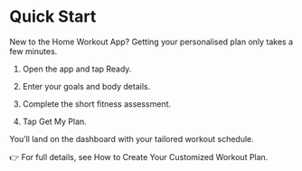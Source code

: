 # Quick Start

New to the Home Workout App? Getting your personalised plan only takes a few minutes.

1. Open the app and tap Ready.


2. Enter your goals and body details.


3. Complete the short fitness assessment.


4. Tap Get My Plan.



You’ll land on the dashboard with your tailored workout schedule.

👉 For full details, see How to Create Your Customized Workout Plan.